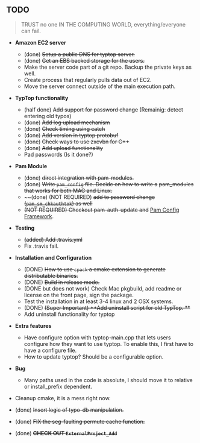 TODO
- 

> TRUST no one IN THE COMPUTING WORLD, everything/everyone can fail.
 
* **Amazon EC2 server**
  - (done) ~~Setup a public DNS for typtop server.~~
  - (done) ~~Get an EBS backed storage for the users.~~
  - Make the server code part of a git repo. Backup the private keys as well.
  - Create process that regularly pulls data out of EC2. 
  - Move the server connect outside of the main execution path.
  
  
* **TypTop functionality**
  - (half done) ~~Add support for password change~~ (Remainig: detect entering old typos)
  - (done) ~~Add log upload mechanism~~
  - (done) ~~Check timing using catch~~
  - (done) ~~Add version in typtop protobuf~~
  - (done) ~~Check ways to use zxcvbn for C++~~
  - (done) ~~Add upload functionality~~
  - Pad passwords (Is it done?)

* **Pam Module**
  - (done) ~~direct integration with pam-modules.~~
  - (done) ~~Write `pam_config` file. Decide on how to write a~~
    ~~pam_modules that works for both MAC and Linux.~~
  - ~~(done) (NOT REQUIRED) ~~add to password change (`pam_sm_chkauthtok`) as well~~
  - ~~(NOT REQUIRED) Checkout pam-auth-update and~~
  [Pam Config Framework](https://wiki.ubuntu.com/PAMConfigFrameworkSpec).

* **Testing**
  - ~~(added) Add .travis.yml~~
  - Fix .travis fail.

* **Installation and Configuration**
  - (DONE) ~~How to use `cpack` a cmake extension to generate distributable binaries.~~
  - (DONE) ~~Build in release mode.~~
  - (DONE but does not work) Check Mac pkgbuild, add readme or license on the front page, sign the package.
  - Test the installation in at least 3-4 linux and 2 OSX systems.
  - (DONE) ~~(Super Important) **Add uninstall script for old TypTop. **~~
  - Add uninstall functionality for typtop

* **Extra features**
  - Have configure option with typtop-main.cpp that lets users configure how they want to use typtop.
    To enable this, I first have to have a configure file.
  - How to update typtop? Should be a configurable option.


* **Bug**
  - Many paths used in the code is absolute, I should move it to relative or install_prefix dependent.


* Cleanup cmake, it is a mess right now.
* (done) ~~Insert logic of typo-db manipulation.~~
* (done) ~~FIX the seg-faulting permute cache function.~~
* (done) ~~**CHECK OUT `ExternalProject_Add`**~~
